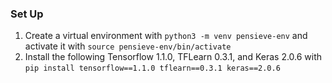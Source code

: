 ### Set Up

1. Create a virtual environment with `python3 -m venv pensieve-env` and activate it with `source pensieve-env/bin/activate`
2. Install the following Tensorflow 1.1.0, TFLearn 0.3.1, and Keras 2.0.6 with `pip install tensorflow==1.1.0 tflearn==0.3.1 keras==2.0.6`